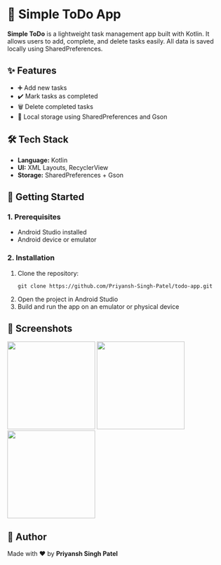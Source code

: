 <!DOCTYPE html>
<html lang="en">
<head>
  <meta charset="UTF-8">
  <meta name="viewport" content="width=device-width, initial-scale=1.0">
  <title>ToDo App</title>
</head>
<body>

  <h1>📝 Simple ToDo App</h1>
  <p><strong>Simple ToDo</strong> is a lightweight task management app built with Kotlin. It allows users to add, complete, and delete tasks easily. All data is saved locally using SharedPreferences.</p>

  <h2>✨ Features</h2>
  <ul>
    <li>➕ Add new tasks</li>
    <li>✔️ Mark tasks as completed</li>
    <li>🗑️ Delete completed tasks</li>
    <li>💾 Local storage using SharedPreferences and Gson</li>
  </ul>

  <h2>🛠️ Tech Stack</h2>
  <ul>
    <li><strong>Language:</strong> Kotlin</li>
    <li><strong>UI:</strong> XML Layouts, RecyclerView</li>
    <li><strong>Storage:</strong> SharedPreferences + Gson</li>
  </ul>

  <h2>🚀 Getting Started</h2>
  <h3>1. Prerequisites</h3>
  <ul>
    <li>Android Studio installed</li>
    <li>Android device or emulator</li>
  </ul>

  <h3>2. Installation</h3>
  <ol>
    <li>Clone the repository:</li>
    <pre><code>git clone https://github.com/Priyansh-Singh-Patel/todo-app.git</code></pre>
    <li>Open the project in Android Studio</li>
    <li>Build and run the app on an emulator or physical device</li>
  </ol>

  <h2>📸 Screenshots</h2>
  <div>
    <img src="![Splash_Screen](https://github.com/user-attachments/assets/e0138670-84e7-4150-a9f8-9bac9c681f72)" width="200">
    <img src="![Main_Activity](https://github.com/user-attachments/assets/5c32bfc4-a551-441c-913a-53a8b1c139b6)" width="200">
    <img src="![Main_Activity](https://github.com/user-attachments/assets/4029f53d-efcc-4f28-87d7-10ceeaa585e5)" width="200">
  </div>

  <h2>👤 Author</h2>
  <p>Made with ❤️ by <strong>Priyansh Singh Patel</strong></p>

</body>
</html>
